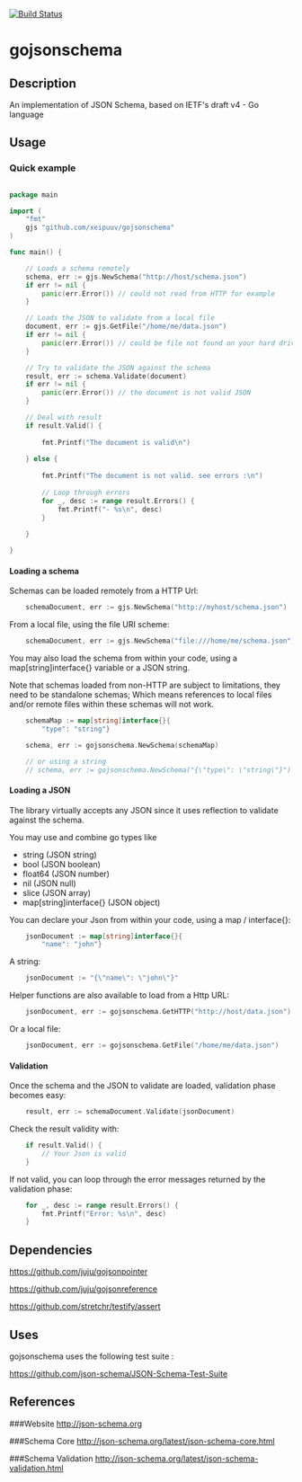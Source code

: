 [![Build Status](https://travis-ci.org/jabley/gojsonschema.svg?branch=master)](https://travis-ci.org/jabley/gojsonschema)

# gojsonschema

## Description
An implementation of JSON Schema, based on IETF's draft v4 - Go language

## Usage 

### Quick example

```go

package main

import (
    "fmt"
    gjs "github.com/xeipuuv/gojsonschema"
)

func main() {

    // Loads a schema remotely
    schema, err := gjs.NewSchema("http://host/schema.json")
    if err != nil {
        panic(err.Error()) // could not read from HTTP for example
    }

    // Loads the JSON to validate from a local file
    document, err := gjs.GetFile("/home/me/data.json")
    if err != nil {
        panic(err.Error()) // could be file not found on your hard drive
    }

	// Try to validate the JSON against the schema
    result, err := schema.Validate(document)
    if err != nil {
        panic(err.Error()) // the document is not valid JSON
    }

	// Deal with result
    if result.Valid() {
    
        fmt.Printf("The document is valid\n")
    
    } else {
    
        fmt.Printf("The document is not valid. see errors :\n")
    
        // Loop through errors
        for _, desc := range result.Errors() {
            fmt.Printf("- %s\n", desc)
        }
    
    }

}


```

#### Loading a schema

Schemas can be loaded remotely from a HTTP Url:

```go
    schemaDocument, err := gjs.NewSchema("http://myhost/schema.json")
```

From a local file, using the file URI scheme:

```go
	schemaDocument, err := gjs.NewSchema("file:///home/me/schema.json")
```


You may also load the schema from within your code, using a map[string]interface{} variable or a JSON string.

Note that schemas loaded from non-HTTP are subject to limitations, they need to be standalone schemas; 
Which means references to local files and/or remote files within these schemas will not work.

```go
	schemaMap := map[string]interface{}{
		"type": "string"}

	schema, err := gojsonschema.NewSchema(schemaMap)

	// or using a string
	// schema, err := gojsonschema.NewSchema("{\"type\": \"string\"}")

```

#### Loading a JSON

The library virtually accepts any JSON since it uses reflection to validate against the schema.

You may use and combine go types like 
* string (JSON string)
* bool (JSON boolean)
* float64 (JSON number)
* nil (JSON null)
* slice (JSON array)
* map[string]interface{} (JSON object)

You can declare your Json from within your code, using a map / interface{}:

```go
	jsonDocument := map[string]interface{}{
		"name": "john"}
```

A string:

```go
	jsonDocument := "{\"name\": \"john\"}"
```

Helper functions are also available to load from a Http URL:

```go
    jsonDocument, err := gojsonschema.GetHTTP("http://host/data.json")
```

Or a local file:

```go
	jsonDocument, err := gojsonschema.GetFile("/home/me/data.json")
```

#### Validation

Once the schema and the JSON to validate are loaded, validation phase becomes easy:

```go
	result, err := schemaDocument.Validate(jsonDocument)
```

Check the result validity with:

```go
	if result.Valid() {
		// Your Json is valid
	}
```

If not valid, you can loop through the error messages returned by the validation phase:

```go
	for _, desc := range result.Errors() {
    	fmt.Printf("Error: %s\n", desc)
	}
```

## Dependencies
https://github.com/juju/gojsonpointer

https://github.com/juju/gojsonreference

https://github.com/stretchr/testify/assert

## Uses

gojsonschema uses the following test suite :

https://github.com/json-schema/JSON-Schema-Test-Suite

## References

###Website
http://json-schema.org

###Schema Core
http://json-schema.org/latest/json-schema-core.html

###Schema Validation
http://json-schema.org/latest/json-schema-validation.html
